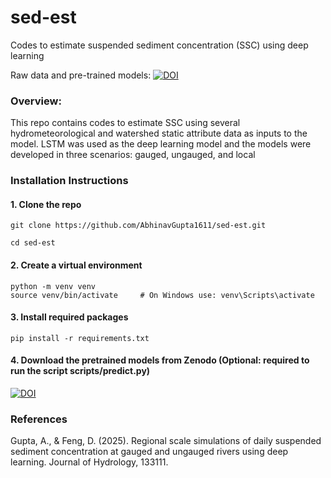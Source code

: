 # sed-est
Codes to estimate suspended sediment concentration (SSC) using deep learning

Raw data and pre-trained models: [![DOI](https://zenodo.org/badge/DOI/10.5281/zenodo.14902634.svg)](https://doi.org/10.5281/zenodo.14902634)

### Overview:

This repo contains codes to estimate SSC using several hydrometeorological and watershed static attribute data as inputs to the model. LSTM was used as the deep learning model and the models were developed in three scenarios: gauged, ungauged, and local

### Installation Instructions

#### 1. Clone the repo
    git clone https://github.com/AbhinavGupta1611/sed-est.git

    cd sed-est

#### 2. Create a virtual environment
    python -m venv venv
    source venv/bin/activate     # On Windows use: venv\Scripts\activate

#### 3. Install required packages
    pip install -r requirements.txt

#### 4. Download the pretrained models from Zenodo (Optional: required to run the script scripts/predict.py)
[![DOI](https://zenodo.org/badge/DOI/10.5281/zenodo.14902634.svg)](https://doi.org/10.5281/zenodo.14902634)
    
    
### References
Gupta, A., & Feng, D. (2025). Regional scale simulations of daily suspended sediment concentration at gauged and ungauged rivers using deep learning. Journal of Hydrology, 133111.
    


